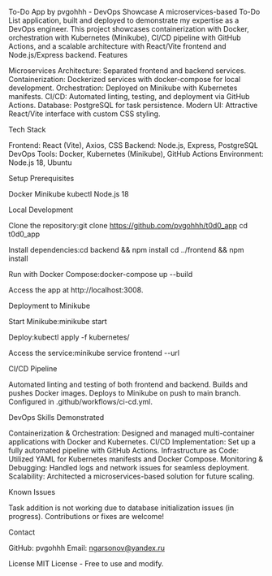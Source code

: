 To-Do App by pvgohhh - DevOps Showcase
   A microservices-based To-Do List application, built and deployed to demonstrate my expertise as a DevOps engineer. This project showcases containerization with Docker, orchestration with Kubernetes (Minikube), CI/CD pipeline with GitHub Actions, and a scalable architecture with React/Vite frontend and Node.js/Express backend.
Features

Microservices Architecture: Separated frontend and backend services.
Containerization: Dockerized services with docker-compose for local development.
Orchestration: Deployed on Minikube with Kubernetes manifests.
CI/CD: Automated linting, testing, and deployment via GitHub Actions.
Database: PostgreSQL for task persistence.
Modern UI: Attractive React/Vite interface with custom CSS styling.

Tech Stack

Frontend: React (Vite), Axios, CSS
Backend: Node.js, Express, PostgreSQL
DevOps Tools: Docker, Kubernetes (Minikube), GitHub Actions
Environment: Node.js 18, Ubuntu

Setup
Prerequisites

Docker
Minikube
kubectl
Node.js 18

Local Development

Clone the repository:git clone https://github.com/pvgohhh/t0d0_app
cd t0d0_app


Install dependencies:cd backend && npm install
cd ../frontend && npm install


Run with Docker Compose:docker-compose up --build


Access the app at http://localhost:3008.

Deployment to Minikube

Start Minikube:minikube start


Deploy:kubectl apply -f kubernetes/


Access the service:minikube service frontend --url



CI/CD Pipeline

Automated linting and testing of both frontend and backend.
Builds and pushes Docker images.
Deploys to Minikube on push to main branch.
Configured in .github/workflows/ci-cd.yml.

DevOps Skills Demonstrated

Containerization & Orchestration: Designed and managed multi-container applications with Docker and Kubernetes.
CI/CD Implementation: Set up a fully automated pipeline with GitHub Actions.
Infrastructure as Code: Utilized YAML for Kubernetes manifests and Docker Compose.
Monitoring & Debugging: Handled logs and network issues for seamless deployment.
Scalability: Architected a microservices-based solution for future scaling.

Known Issues

Task addition is not working due to database initialization issues (in progress).
Contributions or fixes are welcome!

Contact

GitHub: pvgohhh
Email: ngarsonov@yandex.ru

License
   MIT License - Free to use and modify.
